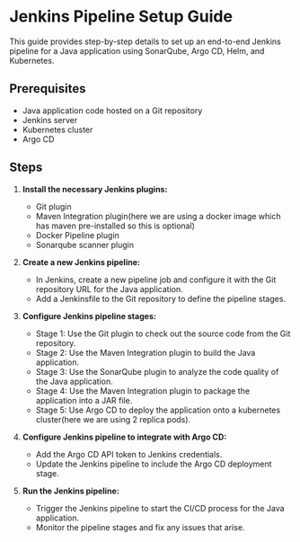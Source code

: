 # Jenkins Pipeline Setup Guide

This guide provides step-by-step details to set up an end-to-end Jenkins pipeline for a Java application using SonarQube, Argo CD, Helm, and Kubernetes.

## Prerequisites

- Java application code hosted on a Git repository
- Jenkins server
- Kubernetes cluster
- Argo CD

## Steps

1. **Install the necessary Jenkins plugins:**
   - Git plugin
   - Maven Integration plugin(here we are using a docker image which has maven pre-installed so this is optional)
   - Docker Pipeline plugin
   - Sonarqube scanner plugin

2. **Create a new Jenkins pipeline:**
   - In Jenkins, create a new pipeline job and configure it with the Git repository URL for the Java application.
   - Add a Jenkinsfile to the Git repository to define the pipeline stages.

3. **Configure Jenkins pipeline stages:**
   - Stage 1: Use the Git plugin to check out the source code from the Git repository.
   - Stage 2: Use the Maven Integration plugin to build the Java application.
   - Stage 3: Use the SonarQube plugin to analyze the code quality of the Java application.
   - Stage 4: Use the Maven Integration plugin to package the application into a JAR file.
   - Stage 5: Use Argo CD to deploy the application onto a kubernetes cluster(here we are using 2 replica pods).

4. **Configure Jenkins pipeline to integrate with Argo CD:**
   - Add the Argo CD API token to Jenkins credentials.
   - Update the Jenkins pipeline to include the Argo CD deployment stage.

5. **Run the Jenkins pipeline:**
   - Trigger the Jenkins pipeline to start the CI/CD process for the Java application.
   - Monitor the pipeline stages and fix any issues that arise.


